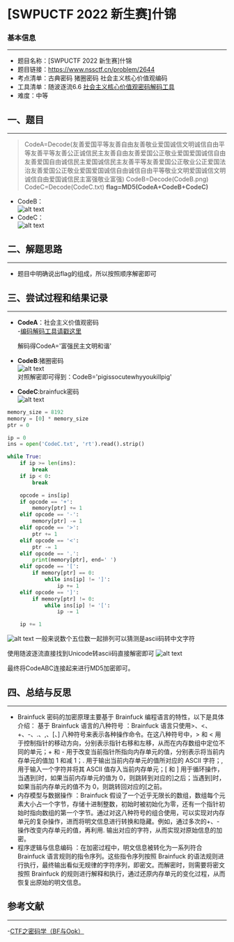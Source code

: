 # [SWPUCTF 2022 新生赛]什锦

### 基本信息
---
* 题目名称：[SWPUCTF 2022 新生赛]什锦
* 题目链接：https://www.nssctf.cn/problem/2644
* 考点清单：古典密码 猪圈密码 社会主义核心价值观编码
* 工具清单：随波逐流6.6 [社会主义核心价值观密码解码工具](https://ctf.bugku.com/tool/cvecode)
* 难度：中等


## 一、题目
---
>CodeA=Decode(友善爱国平等友善自由友善敬业爱国诚信文明诚信自由平等友善平等友善公正诚信民主友善自由友善爱国公正敬业爱国爱国诚信自由友善爱国自由诚信民主爱国诚信民主友善平等友善爱国公正敬业公正爱国法治友善爱国公正敬业爱国爱国诚信自由诚信自由平等敬业文明爱国诚信文明诚信自由爱国诚信民主富强敬业富强)
CodeB=Decode(CodeB.png)
CodeC=Decode(CodeC.txt)
**flag=MD5(CodeA+CodeB+CodeC)**

* CodeB：<br>
  ![alt text](./image/什锦-codeB.png)<br>
* CodeC：<br>
  ![alt text](./image/什锦-codeC.png)<br>
## 二、解题思路
---
* 题目中明确说出flag的组成，所以按照顺序解密即可
## 三、尝试过程和结果记录
---
* **CodeA**：社会主义价值观密码<br>
  -[编码解码工具请戳这里](https://ctf.bugku.com/tool/cvecode)<br>

  解码得CodeA='富强民主文明和谐'

* **CodeB**:猪圈密码<br>
  ![alt text](./image/什锦-猪圈密码.png)<br>
  对照解密即可得到：CodeB='pigissocutewhyyoukillpig'

* **CodeC**:brainfuck密码<br>
  ![alt text](./image/什锦-brainfuck.png)<br>
```python
memory_size = 8192
memory = [0] * memory_size
ptr = 0

ip = 0
ins = open('CodeC.txt', 'rt').read().strip()

while True:
    if ip >= len(ins):
        break
    if ip < 0:
        break

    opcode = ins[ip]
    if opcode == '+':
        memory[ptr] += 1
    elif opcode == '-':
        memory[ptr] -= 1
    elif opcode == '>':
        ptr += 1
    elif opcode == '<':
        ptr -= 1
    elif opcode == '.':
        print(memory[ptr], end=' ')
    elif opcode == '[':
        if memory[ptr] == 0:
            while ins[ip] != ']':
                ip += 1
    elif opcode == ']':
        if memory[ptr] != 0:
            while ins[ip] != '[':
                ip -= 1

    ip += 1
```
![alt text](./image/什锦-brainfuck解码.png)
一般来说数个五位数一起排列可以猜测是ascii码转中文字符

使用随波逐流直接找到Unicode转ascii码直接解密即可
![alt text](./image/什锦-ascii码转中文.png)

最终将CodeABC连接起来进行MD5加密即可。

## 四、总结与反思
---
* Brainfuck 密码的加密原理主要基于 Brainfuck 编程语言的特性，以下是具体介绍：
基于 Brainfuck 语言的八种符号 ：Brainfuck 语言只使用>、<、+、-、.、,、[、] 八种符号来表示各种操作命令。在这八种符号中，> 和 < 用于控制指针的移动方向，分别表示指针右移和左移，从而在内存数组中定位不同的单元；+ 和 - 用于改变当前指针所指向内存单元的值，分别表示将当前内存单元的值加 1 和减 1；. 用于输出当前内存单元的值所对应的 ASCII 字符；, 用于输入一个字符并将其 ASCII 值存入当前内存单元；[ 和 ] 用于循环操作，当遇到[时，如果当前内存单元的值为 0，则跳转到对应的]之后；当遇到]时，如果当前内存单元的值不为 0，则跳转回对应的[之前。
* 内存模型与数据操作 ：Brainfuck 假设了一个近乎无限长的数组，数组每个元素大小占一个字节，存储十进制整数，初始时被初始化为零，还有一个指针初始时指向数组的第一个字节。通过对这八种符号的组合使用，可以实现对内存单元的复杂操作，进而将明文信息进行转换和隐藏。例如，通过多次的+、- 操作改变内存单元的值，再利用. 输出对应的字符，从而实现对原始信息的加密。
* 程序逻辑与信息编码 ：在加密过程中，明文信息被转化为一系列符合 Brainfuck 语言规则的指令序列。这些指令序列按照 Brainfuck 的语法规则进行执行，最终输出看似无规律的字符序列，即密文。而解密时，则需要将密文按照 Brainfuck 的规则进行解释和执行，通过还原内存单元的变化过程，从而恢复出原始的明文信息。

## 参考文献
---
-[CTF之密码学（BF与Ook）](https://blog.csdn.net/qq_73792226/article/details/143990891)
